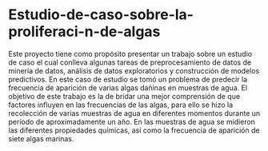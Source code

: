 # Estudio-de-caso-sobre-la-proliferaci-n-de-algas
Este proyecto tiene como propósito presentar un trabajo sobre un estudio de caso el cual  conlleva algunas tareas de preprocesamiento de datos de minería de datos, análisis de datos  exploratorios y construcción de modelos predictivos. En este caso de estudio se tomó un  problema de predecir la frecuencia de aparición de varias algas dañinas en muestras de agua.  El objetivo de este trabajo es la de bridar una mejor comprensión de que factores influyen en  las frecuencias de las algas, para ello se hizo la recolección de varias muestras de agua en  diferentes momentos durante un período de aproximadamente un año. En las muestras de  agua se midieron las diferentes propiedades químicas, así como la frecuencia de aparición de  siete algas marinas.
